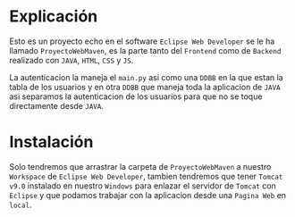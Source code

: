 # Explicación

Esto es un proyecto echo en el software `Eclipse Web Developer` se le ha llamado `ProyectoWebMaven`, es la parte tanto del `Frontend` como de `Backend` realizado con `JAVA`, `HTML`, `CSS` y `JS`.

La autenticacion la maneja el `main.py` asi como una `DDBB` en la que estan la tabla de los usuarios y en otra `DDBB` que maneja toda la aplicacion de `JAVA` asi separamos la autenticacion de los usuarios para que no se toque directamente desde `JAVA`.

# Instalación

Solo tendremos que arrastrar la carpeta de `ProyectoWebMaven` a nuestro `Workspace` de `Eclipse Web Developer`, tambien tendremos que tener `Tomcat v9.0` instalado en nuestro `Windows` para enlazar el servidor de `Tomcat` con `Eclipse` y que podamos trabajar con la aplicacion desde una `Pagina Web` en `local`.

